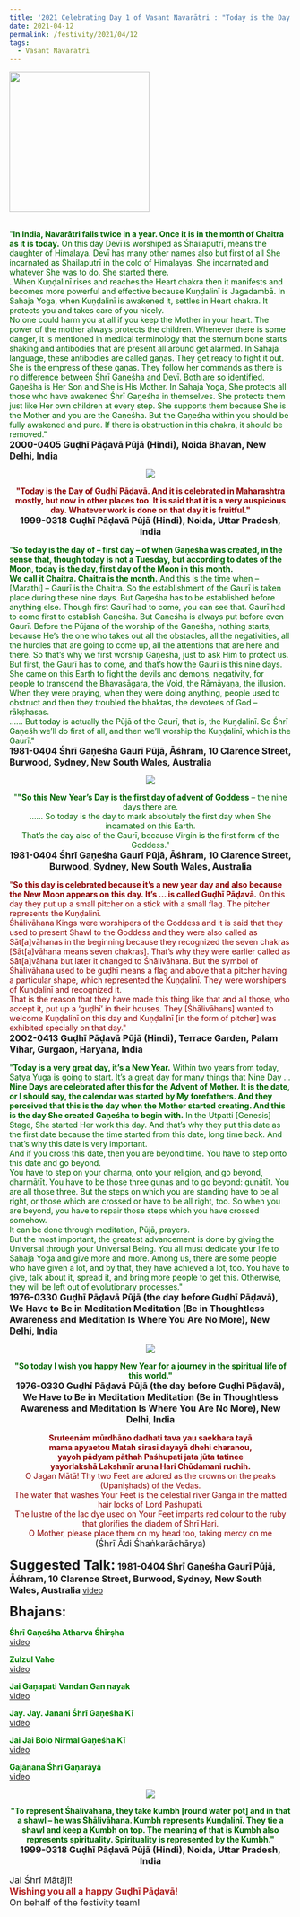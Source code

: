 ```yaml
---
title: '2021 Celebrating Day 1 of Vasant Navarātri : "Today is the Day of Guḍhī Pāḍavā." '
date: 2021-04-12
permalink: /festivity/2021/04/12
tags:
  - Vasant Navaratri
---
```


<div style="text-align: left"><img src="/images/image00.png" width="250" /></div><br>

<p>
<font color="DarkGreen">"<b>In India, Navarātri falls twice in a year. Once it is in the month of Chaitra as it is today.</b> On this day Devī is worshiped as Śhailaputrī, means the daughter of Himalaya. Devī has many other names also but first of all She incarnated as Śhailaputrī in the cold of Himalayas. She incarnated and whatever She was to do. She started there.<br>
..When Kuṇḍalinī rises and reaches the Heart chakra then it manifests and becomes more powerful and effective because Kuṇḍalinī is Jagadambā. In Sahaja Yoga, when Kuṇḍalinī is awakened it, settles in Heart chakra. It protects you and takes care of you nicely.<br>
No one could harm you at all if you keep the Mother in your heart. The power of the mother always protects the children. Whenever there is some danger, it is mentioned in medical terminology that the sternum bone starts shaking and antibodies that are present all around get alarmed. In Sahaja language, these antibodies are called gaṇas. They get ready to fight it out. She is the empress of these gaṇas. They follow her commands as there is no difference between Śhrī Gaṇeśha and Devī. Both are so identified.<br>
Gaṇeśha is Her Son and She is His Mother. In Sahaja Yoga, She protects all those who have awakened Śhrī Gaṇeśha in themselves. She protects them just like Her own children at every step. She supports them because She is the Mother and you are the Gaṇeśha. But the Gaṇeśha within you should be fully awakened and pure. If there is obstruction in this chakra, it should be removed."</font><br>
<font size="+0"><b>2000-0405 Guḍhī Pāḍavā Pūjā (Hindi), Noida Bhavan, New Delhi, India</b></font>
</p>

<div style="text-align: center"><img src="/images/image662.png" /></div>

<p style="text-align:center;">
<font color="DarkRed"><b>"Today is the Day of Guḍhī Pāḍavā. And it is celebrated in Maharashtra mostly, but now in other places too. 
It is said that it is a very auspicious day. Whatever work is done on that day it is fruitful."</b></font><br>
<font size="+0"><b>1999-0318 Guḍhī Pāḍavā Pūjā (Hindi), Noida, Uttar Pradesh, India</b></font>
</p>

<p>
<font color="DarkGreen">"<b>So today is the day of – first day – of when Gaṇeśha was created, in the sense that, though today is not a Tuesday, but according to dates of the Moon, today is the day, first day of the Moon in this month.<br>
We call it Chaitra. Chaitra is the month.</b> And this is the time when – [Marathi] – Gaurī is the Chaitra. So the establishment of the Gaurī is taken place during these nine days. But Gaṇeśha has to be established before anything else. Though first Gaurī had to come, you can see that. Gaurī had to come first to establish Gaṇeśha. But Gaṇeśha is always put before even Gaurī. Before the Pūjana of the worship of the Gaṇeśha, nothing starts; because He’s the one who takes out all the obstacles, all the negativities, all the hurdles that are going to come up, all the attentions that are here and there. So that’s why we first worship Gaṇeśha, just to ask Him to protect us.<br>
But first, the Gaurī has to come, and that’s how the Gaurī is this nine days. She came on this Earth to fight the devils and demons, negativity, for people to transcend the Bhavasāgara, the Void, the Rāmāyaṇa, the illusion. When they were praying, when they were doing anything, people used to obstruct and then they troubled the bhaktas, the devotees of God – rākṣhasas.<br>
...... But today is actually the Pūjā of the Gaurī, that is, the Kuṇḍalinī. So Śhrī Gaṇeśh we’ll do first of all, and then we’ll worship the Kuṇḍalinī, which is the Gaurī."</font><br>
<font size="+0"><b>1981-0404 Śhrī Gaṇeśha Gaurī Pūjā, Āśhram, 10 Clarence Street, Burwood, Sydney, New South Wales, Australia</b></font>
</p>

<div style="text-align: center"><img src="/images/image663.png" /></div>

<p style="text-align:center;">
<font color="DarkGreen">"<b>"So this New Year’s Day is the first day of advent of Goddess</b> – the nine days there are.<br>
...... So today is the day to mark absolutely the first day when She incarnated on this Earth.<br>
That’s the day also of the Gaurī, because Virgin is the first form of the Goddess."</font><br>
<font size="+0"><b>1981-0404 Śhrī Gaṇeśha Gaurī Pūjā, Āśhram, 10 Clarence Street, Burwood, Sydney, New South Wales, Australia</b></font>
</p>

<p>
<font color="DarkRed">"<b>So this day is celebrated because it’s a new year day and also because the New Moon appears on this day. It’s ... is called Guḍhī Pāḍavā.</b> On this day they put up a small pitcher on a stick with a small flag. The pitcher represents the Kuṇḍalinī.<br>
Śhālivāhana Kings were worshipers of the Goddess and it is said that they used to present Shawl to the Goddess and they were also called as Sāt[a]vāhanas in the beginning because they recognized the seven chakras [Sāt[a]vāhana means seven chakras]. That’s why they were earlier called as Sāt[a]vāhana but later it changed to Śhālivāhana. But the symbol of Śhālivāhana used to be guḍhī means a flag and above that a pitcher having a particular shape, which represented the Kuṇḍalinī. They were worshipers of Kuṇḍalinī and recognized it.<br>
That is the reason that they have made this thing like that and all those, who accept it, put up a ‘guḍhī’ in their houses. They [Śhālivāhans] wanted to welcome Kuṇḍalinī on this day and Kuṇḍalinī [in the form of pitcher] was exhibited specially on that day."</font><br>
<font size="+0"><b>2002-0413 Guḍhī Pāḍavā Pūjā (Hindi), Terrace Garden, Palam Vihar, Gurgaon, Haryana, India</b></font>
</p>

<p>
<font color="DarkGreen">"<b>Today is a very great day, it’s a New Year.</b> Within two years from today, Satya Yuga is going to start. It’s a great day for many things that Nine Day ... <b>Nine Days are celebrated after this for the Advent of Mother. It is the date, or I should say, the calendar was started by My forefathers. And they perceived that this is the day when the Mother started creating. And this is the day She created Gaṇeśha to begin with.</b> In the Utpatti [Genesis] Stage, She started Her work this day. And that’s why they put this date as the first date because the time started from this date, long time back. And that’s why this date is very important.<br>
And if you cross this date, then you are beyond time. You have to step onto this date and go beyond.<br>
You have to step on your dharma, onto your religion, and go beyond, dharmātīt. You have to be those three guṇas and to go beyond: guṇātīt. You are all those three.
But the steps on which you are standing have to be all right, or those which are crossed or have to be all right, too. So when you are beyond, you have to repair those steps which you have crossed somehow.<br>
It can be done through meditation, Pūjā, prayers.<br>
But the most important, the greatest advancement is done by giving the Universal through your Universal Being. You all must dedicate your life to Sahaja Yoga and give more and more. Among us, there are some people who have given a lot, and by that, they have achieved a lot, too. You have to give, talk about it, spread it, and bring more people to get this. Otherwise, they will be left out of evolutionary processes."</font><br>
<font size="+0"><b>1976-0330 Guḍhī Pāḍavā Pūjā (the day before Guḍhī Pāḍavā), We Have to Be in Meditation Meditation (Be in Thoughtless Awareness and Meditation Is Where You Are No More), New Delhi, India</b></font>
</p>

<div style="text-align: center"><img src="/images/image664.png" /></div>

<p style="text-align:center;">
<font color="DarkGreen"><b>"So today I wish you happy New Year for a journey in the spiritual life of this world."</b></font><br>
<font size="+0"><b>1976-0330 Guḍhī Pāḍavā Pūjā (the day before Guḍhī Pāḍavā), We Have to Be in Meditation Meditation (Be in Thoughtless Awareness and Meditation Is Where You Are No More), New Delhi, India</b></font>
</p>

<p style="text-align:center;">
<font color="DarkRed"><b>Sruteenām mūrdhāno dadhati tava yau saekhara tayā<br>
mama apyaetou Matah sirasi dayayā dhehi charanou,<br>
yayoh pādyam pāthah Paśhupati jata jūta tatinee<br>
yayorlakshā Lakshmīr aruna Hari Chūdamani ruchih.</b><br>
O Jagan Mātā! Thy two Feet are adored as the crowns on the peaks (Upaniṣhads) of the Vedas.<br>
The water that washes Your Feet is the celestial river Ganga in the matted hair locks of Lord Paśhupati.<br>
The lustre of the lac dye used on Your Feet imparts red colour to the ruby that glorifies the diadem of Śhrī Hari.<br>
O Mother, please place them on my head too, taking mercy on me</font><br>
<font size="+0">(Śhrī Ādi Śhaṅkarāchārya)</font>
</p>

<font size="+2"><b>Suggested Talk:</b></font> 
<font size="+0"><b>1981-0404 Śhrī Gaṇeśha Gaurī Pūjā, Āśhram, 10 Clarence Street, Burwood, Sydney, New South Wales, Australia</b></font>
<a href="https://www.youtube.com/watch?v=70yj67esWFo&t=2s&ab_channel=TeachingsofH.H.ShriMatajiNirmalaDevi"> video</a><br>

<font size="+2"><b>Bhajans:</b></font>

<p>
<font color="green"><b>Śhrī Gaṇeśha Atharva Śhīrṣha</b></font><br>
<a href="https://seven-teams.github.io/Videos_Links.html">video</a>
</p>

<p>
<font color="green"><b>Zulzul Vahe</b></font><br>
<a href="https://www.youtube.com/watch?v=TbbNsFKL07c&ab_channel=VIOLONISTUL">video</a>
</p>

<p>
<font color="green"><b>Jai Gaṇapati Vandan Gan nayak</b></font><br>
<a href="https://www.youtube.com/watch?v=UYUFjJDsD48&ab_channel=SahajaYoga">video</a>
</p>
 
<p>
<font color="green"><b>Jay. Jay. Janani Śhrī Gaṇeśha Kī</b></font><br>
<a href="https://www.youtube.com/watch?v=osyZMyvmqfA&ab_channel=VIOLONISTUL">video</a> 
</p>

<p>
<font color="green"><b>Jai Jai Bolo Nirmal Gaṇeśha Kī</b></font><br>
<a href="https://www.youtube.com/watch?v=9r2eVWLg4mo&ab_channel=SahajaYoga">video</a> 
</p>

<p>
<font color="green"><b>Gajānana Śhrī Gaṇarāyā</b></font><br>
<a href="https://seven-teams.github.io/Videos_Links.html">video</a>
</p>

<div style="text-align: center"><img src="/images/image665.png" /></div>

<p style="text-align:center;">
<font color="DarkGreen"><b>"To represent Śhālivāhana, they take kumbh [round water pot] and in that a shawl – he was Śhālivāhana. Kumbh represents Kuṇḍalinī. They tie a shawl and keep a Kumbh on top. The meaning of that is Kumbh also represents spirituality. Spirituality is represented by the Kumbh."</b></font><br>
<font size="+0"><b>1999-0318 Guḍhī Pāḍavā Pūjā (Hindi), Noida, Uttar Pradesh, India</b></font>
</p>

<p>
<font size="+0">Jai Śhrī Mātājī!<br>
<font color="FireBrick"><b>Wishing you all a happy Guḍhī Pāḍavā!</b></font><br>
On behalf of the festivity team!</font>
</p>